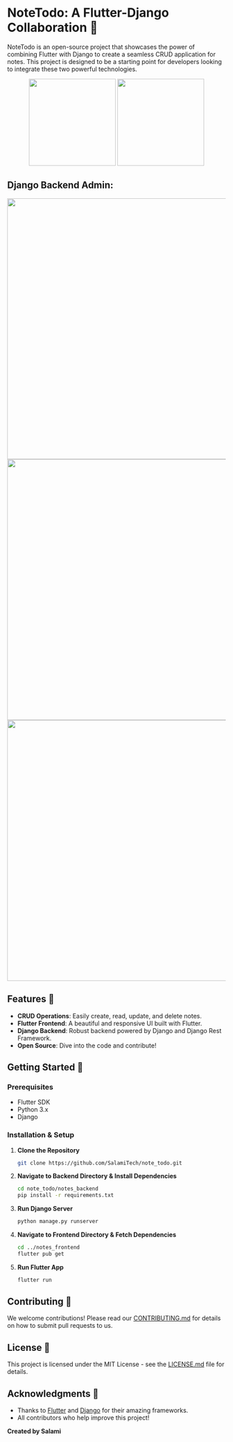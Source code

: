 # NoteTodo: A Flutter-Django Collaboration 📝

NoteTodo is an open-source project that showcases the power of combining Flutter with Django to create a seamless CRUD application for notes. This project is designed to be a starting point for developers looking to integrate these two powerful technologies.

<p align="center">
  <img src="https://github.com/SalamiTech/note_todo/assets/92346444/c763af9e-5834-495d-a91e-41afdbb79a8f" width="200">
  <img src="https://github.com/SalamiTech/note_todo/assets/92346444/708a5a9c-c969-44b7-88d5-77de46a07a48" width="200">
</p>

## Django Backend Admin:

<p align="center">
  <img src="https://github.com/SalamiTech/note_todo/assets/92346444/8800d484-6eb3-406c-82cf-478a1abf26f7" width="600">
  <img src="https://github.com/SalamiTech/note_todo/assets/92346444/1fe41ac6-af3a-4d2e-a33c-34536702d87e" width="600">
  <img src="https://github.com/SalamiTech/note_todo/assets/92346444/b763dc1e-262a-4bbb-9dbc-817251fad8f9" width="600">
</p>

## Features 🌟

- **CRUD Operations**: Easily create, read, update, and delete notes.
- **Flutter Frontend**: A beautiful and responsive UI built with Flutter.
- **Django Backend**: Robust backend powered by Django and Django Rest Framework.
- **Open Source**: Dive into the code and contribute!

## Getting Started 🚀

### Prerequisites

- Flutter SDK
- Python 3.x
- Django

### Installation & Setup

1. **Clone the Repository**
   ```sh
   git clone https://github.com/SalamiTech/note_todo.git
   ```

2. **Navigate to Backend Directory & Install Dependencies**
   ```sh
   cd note_todo/notes_backend
   pip install -r requirements.txt
   ```

3. **Run Django Server**
   ```sh
   python manage.py runserver
   ```

4. **Navigate to Frontend Directory & Fetch Dependencies**
   ```sh
   cd ../notes_frontend
   flutter pub get
   ```

5. **Run Flutter App**
   ```sh
   flutter run
   ```

## Contributing 🤝

We welcome contributions! Please read our [CONTRIBUTING.md](CONTRIBUTING.md) for details on how to submit pull requests to us.

## License 📄

This project is licensed under the MIT License - see the [LICENSE.md](LICENSE.md) file for details.

## Acknowledgments 🙏

- Thanks to [Flutter](https://flutter.dev/) and [Django](https://www.djangoproject.com/) for their amazing frameworks.
- All contributors who help improve this project!

**Created by Salami**
